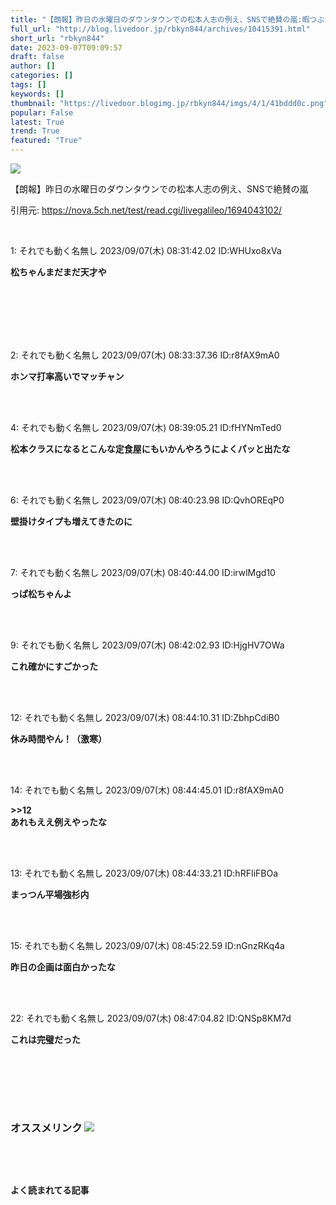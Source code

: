 ```yaml
---
title: "【朗報】昨日の水曜日のダウンタウンでの松本人志の例え、SNSで絶賛の嵐:暇つぶしニュース"
full_url: "http://blog.livedoor.jp/rbkyn844/archives/10415391.html"
short_url: "rbkyn844"
date: 2023-09-07T09:09:57
draft: false
author: []
categories: []
tags: []
keywords: []
thumbnail: "https://livedoor.blogimg.jp/rbkyn844/imgs/4/1/41bddd0c.png"
popular: False
latest: True
trend: True
featured: "True"
---
```


![](https://livedoor.blogimg.jp/rbkyn844/imgs/4/1/41bddd0c.png)

<div><p>【朗報】昨日の水曜日のダウンタウンでの松本人志の例え、SNSで絶賛の嵐</p><p>引用元: <a href="https://nova.5ch.net/test/read.cgi/livegalileo/1694043102/" target="_blank" title="">https://nova.5ch.net/test/read.cgi/livegalileo/1694043102/ </a> </p><br><p class="res1">1: それでも動く名無し 2023/09/07(木) 08:31:42.02 ID:WHUxo8xVa </p> <p class="res2"><b> 松ちゃんまだまだ天才や<br></b></p> <br><br> <br><br><br> <p class="res1">2: それでも動く名無し 2023/09/07(木) 08:33:37.36 ID:r8fAX9mA0 </p> <p class="res2"><b> ホンマ打率高いでマッチャン </b></p><br><br> <p class="res1">4: それでも動く名無し 2023/09/07(木) 08:39:05.21 ID:fHYNmTed0 </p> <p class="res2"><b> 松本クラスになるとこんな定食屋にもいかんやろうによくパッと出たな </b></p><br><br> <p class="res1">6: それでも動く名無し 2023/09/07(木) 08:40:23.98 ID:QvhOREqP0 </p> <p class="res2"><b> 壁掛けタイプも増えてきたのに </b></p><br><br> <p class="res1">7: それでも動く名無し 2023/09/07(木) 08:40:44.00 ID:irwlMgd10 </p> <p class="res2"><b> っぱ松ちゃんよ </b></p><br><br> <p class="no-pc"></p> <p class="res1">9: それでも動く名無し 2023/09/07(木) 08:42:02.93 ID:HjgHV7OWa </p> <p class="res2"><b> これ確かにすごかった </b></p><br><br> <p class="res1">12: それでも動く名無し 2023/09/07(木) 08:44:10.31 ID:ZbhpCdiB0 </p> <p class="res2"><b> 休み時間やん！（激寒） </b></p><br><br> <p class="res1">14: それでも動く名無し 2023/09/07(木) 08:44:45.01 ID:r8fAX9mA0 </p> <p class="res2"><b> >>12 <br> あれもええ例えやったな </b></p><br><br> <p class="res1">13: それでも動く名無し 2023/09/07(木) 08:44:33.21 ID:hRFIiFBOa </p> <p class="res2"><b> まっつん平場強杉内 </b></p><br><br> <p class="res1">15: それでも動く名無し 2023/09/07(木) 08:45:22.59 ID:nGnzRKq4a </p> <p class="res2"><b> 昨日の企画は面白かったな </b></p><br><br> <p class="res1">22: それでも動く名無し 2023/09/07(木) 08:47:04.82 ID:QNSp8KM7d </p> <p class="res2"><b> これは完璧だった </b></p><br><br> <p id="5077e33f033c4e934bb013c7c4eb8bbd"> </p><br> <br> <p class="no-pc"></p> <h3 class="linkh">オススメリンク <img src="http://blog.livedoor.jp/rbkyn844/ftp/fusagikom-fikergh.png"></h3> <p class="link2"> </p><br> <p class="no-pc"></p> <p class="no-pc"><br><p><b>よく読まれてる記事</b></p><br></p> </div>